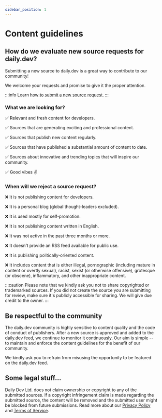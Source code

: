 ```yaml
---
sidebar_position: 1
---
```


# Content guidelines

## How do we evaluate new source requests for daily.dev?

Submitting a new source to daily.dev is a great way to contribute to our community! 

We welcome your requests and promise to give it the proper attention. 

:::info
Learn [how to submit a new source request](/for-content-creators/suggest-new-source.md). 
:::

### What we are looking for?

✅ Relevant and fresh content for developers.

✅ Sources that are generating exciting and professional content.

✅ Sources that publish new content regularly.

✅ Sources that have published a substantial amount of content to date.

✅ Sources about innovative and trending topics that will inspire our community.

✅ Good vibes ✌️

### When will we reject a source request?

❌ It is not publishing content for developers.

❌ It is a personal blog (global thought-leaders excluded).

❌ It is used mostly for self-promotion.

❌ It is not publishing content written in English.

❌ It was not active in the past three months or more.

❌ It doesn't provide an RSS feed available for public use.

❌ It is publishing politically-oriented content.

❌ It includes content that is either illegal, pornographic (including mature in content or overtly sexual), racist, sexist (or otherwise offensive), grotesque (or obscene), inflammatory, and other inappropriate content.

:::caution
Please note that we kindly ask you not to share copyrighted or trademarked sources. If you did not create the source you are submitting for review, make sure it's publicly accessible for sharing. We will give due credit to the owner.
:::

## Be respectful to the community

The daily.dev community is highly sensitive to content quality and the code of conduct of publishers. After a new source is approved and added to the daily.dev feed, we continue to monitor it continuously. Our aim is simple -- to maintain and enforce the content guidelines for the benefit of our community.

‍We kindly ask you to refrain from misusing the opportunity to be featured on the daily.dev feed.

## Some legal stuff...

Daily Dev Ltd. does not claim ownership or copyright to any of the submitted sources. If a copyright infringement claim is made regarding the submitted source, the content will be removed and the submitted user might be blocked from future submissions. Read more about our [Privacy Policy](https://daily.dev/privacy) and [Terms of Service](https://daily.dev/tos).
